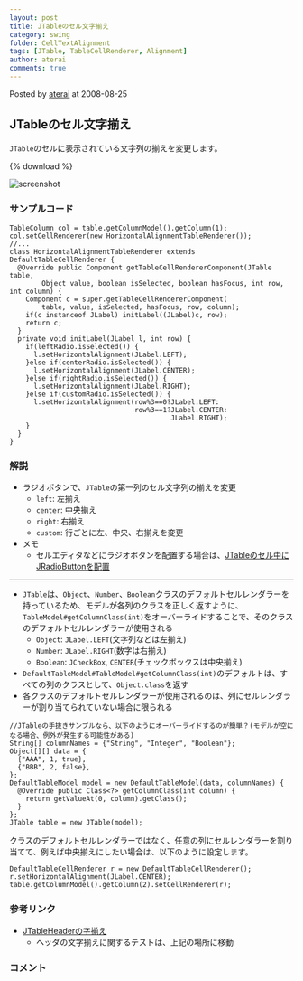 ```yaml
---
layout: post
title: JTableのセル文字揃え
category: swing
folder: CellTextAlignment
tags: [JTable, TableCellRenderer, Alignment]
author: aterai
comments: true
---
```


Posted by [aterai](http://terai.xrea.jp/aterai.html) at 2008-08-25

## JTableのセル文字揃え
`JTable`のセルに表示されている文字列の揃えを変更します。

{% download %}

![screenshot](https://lh6.googleusercontent.com/_9Z4BYR88imo/TQTIs6qWcBI/AAAAAAAAATM/AnH_ZWdWA5o/s800/CellTextAlignment.png)

### サンプルコード
<pre class="prettyprint"><code>TableColumn col = table.getColumnModel().getColumn(1);
col.setCellRenderer(new HorizontalAlignmentTableRenderer());
//...
class HorizontalAlignmentTableRenderer extends DefaultTableCellRenderer {
  @Override public Component getTableCellRendererComponent(JTable table,
        Object value, boolean isSelected, boolean hasFocus, int row, int column) {
    Component c = super.getTableCellRendererComponent(
        table, value, isSelected, hasFocus, row, column);
    if(c instanceof JLabel) initLabel((JLabel)c, row);
    return c;
  }
  private void initLabel(JLabel l, int row) {
    if(leftRadio.isSelected()) {
      l.setHorizontalAlignment(JLabel.LEFT);
    }else if(centerRadio.isSelected()) {
      l.setHorizontalAlignment(JLabel.CENTER);
    }else if(rightRadio.isSelected()) {
      l.setHorizontalAlignment(JLabel.RIGHT);
    }else if(customRadio.isSelected()) {
      l.setHorizontalAlignment(row%3==0?JLabel.LEFT:
                               row%3==1?JLabel.CENTER:
                                        JLabel.RIGHT);
    }
  }
}
</code></pre>

### 解説
- ラジオボタンで、`JTable`の第一列のセル文字列の揃えを変更
    - `left`: 左揃え
    - `center`: 中央揃え
    - `right`: 右揃え
    - `custom`: 行ごとに左、中央、右揃えを変更
- メモ
    - セルエディタなどにラジオボタンを配置する場合は、[JTableのセル中にJRadioButtonを配置](http://terai.xrea.jp/Swing/RadioButtonsInTableCell.html)

<!-- dummy comment line for breaking list -->

- - - -
- `JTable`は、`Object`、`Number`、`Boolean`クラスのデフォルトセルレンダラーを持っているため、モデルが各列のクラスを正しく返すように、`TableModel#getColumnClass(int)`をオーバーライドすることで、そのクラスのデフォルトセルレンダラーが使用される
    - `Object`: `JLabel.LEFT`(文字列などは左揃え)
    - `Number`: `JLabel.RIGHT`(数字は右揃え)
    - `Boolean`: `JCheckBox`, `CENTER`(チェックボックスは中央揃え)
- `DefaultTableModel#TableModel#getColumnClass(int)`のデフォルトは、すべての列のクラスとして、`Object.class`を返す
- 各クラスのデフォルトセルレンダラーが使用されるのは、列にセルレンダラーが割り当てられていない場合に限られる

<!-- dummy comment line for breaking list -->

<pre class="prettyprint"><code>//JTableの手抜きサンプルなら、以下のようにオーバーライドするのが簡単？(モデルが空になる場合、例外が発生する可能性がある)
String[] columnNames = {"String", "Integer", "Boolean"};
Object[][] data = {
  {"AAA", 1, true},
  {"BBB", 2, false},
};
DefaultTableModel model = new DefaultTableModel(data, columnNames) {
  @Override public Class&lt;?&gt; getColumnClass(int column) {
    return getValueAt(0, column).getClass();
  }
};
JTable table = new JTable(model);
</code></pre>

クラスのデフォルトセルレンダラーではなく、任意の列にセルレンダラーを割り当てて、例えば中央揃えにしたい場合は、以下のように設定します。

<pre class="prettyprint"><code>DefaultTableCellRenderer r = new DefaultTableCellRenderer();
r.setHorizontalAlignment(JLabel.CENTER);
table.getColumnModel().getColumn(2).setCellRenderer(r);
</code></pre>

### 参考リンク
- [JTableHeaderの字揃え](http://terai.xrea.jp/Swing/HorizontalAlignmentHeaderRenderer.html)
    - ヘッダの文字揃えに関するテストは、上記の場所に移動

<!-- dummy comment line for breaking list -->

### コメント
